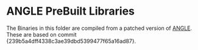 # ANGLE PreBuilt Libraries

The Binaries in this folder are compiled from a patched version of [ANGLE](https://github.com/xbox-homebrew/angle). 
These are based on commit {239b5a4dff4338c3ae39dbd5399477f65a16ad87}.
